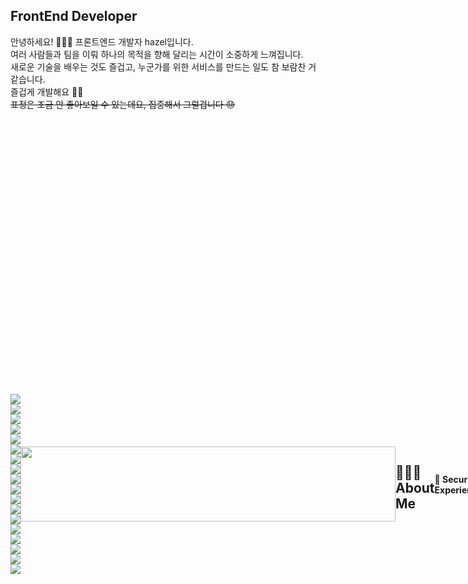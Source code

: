 ## FrontEnd Developer

안녕하세요! 🙋🏻‍♀️ 프론트엔드 개발자 hazel입니다. <br />
여러 사람들과 팀을 이뤄 하나의 목적을 향해 달리는 시간이 소중하게 느껴집니다. <br />
새로운 기술을 배우는 것도 즐겁고, 누군가를 위한 서비스를 만드는 일도 참 보람찬 거 같습니다. <br />
즐겁게 개발해요 👏🏻 <br />
~~표정은 조금 안 좋아보일 수 있는데요, 집중해서 그럴겁니다 😓~~
<br />
<br />

<div style="display: flex; flex-direction: row; align-items: center;">
<div>
<div>
  <img src="https://img.shields.io/badge/C-00599C?style=flat&logo=c&logoColor=white" />
  <img src="https://img.shields.io/badge/Python-3776AB?style=flat&logo=python&logoColor=white" />
  <img src="https://img.shields.io/badge/HTML-E34F26?style=flat&logo=html5&logoColor=white" />
  <img src="https://img.shields.io/badge/CSS-1572B6?style=flat&logo=css3&logoColor=white" />
  <img src="https://img.shields.io/badge/JavaScript-F7DF1E?style=flat&logo=javascript&logoColor=black" />
  <img src="https://img.shields.io/badge/TypeScript-007ACC?style=flat&logo=typescript&logoColor=white" />
</div>

<div>
  <img src="https://img.shields.io/badge/React-61DAFB?style=flat&logo=react&logoColor=black" />
  <img src="https://img.shields.io/badge/Emotion-EC6E4C?style=flat&logo=emotion&logoColor=white" />
  <img src="https://img.shields.io/badge/Tailwind_CSS-38B2AC?style=flat&logo=tailwind-css&logoColor=white" />
</div>

<div>
  <img src="https://img.shields.io/badge/Express-000000?style=flat&logo=express&logoColor=white" />
  <img src="https://img.shields.io/badge/FastAPI-005571?style=flat&logo=fastapi&logoColor=white" />
</div>

<div>
  <img src="https://img.shields.io/badge/MySQL-4479A1?style=flat&logo=mysql&logoColor=white" />
  <img src="https://img.shields.io/badge/MongoDB-47A248?style=flat&logo=mongodb&logoColor=white" />
</div>

<div>
  <img src="https://img.shields.io/badge/Linux-FCC624?style=flat&logo=linux&logoColor=black" />
  <img src="https://img.shields.io/badge/AWS-232F3E?style=flat&logo=amazonaws&logoColor=white" />
  <img src="https://img.shields.io/badge/Docker-2496ED?style=flat&logo=docker&logoColor=white" />
</div>

<div>
  <img src="https://img.shields.io/badge/Notion-000000?style=flat&logo=notion&logoColor=white" />
  <img src="https://img.shields.io/badge/GitHub-181717?style=flat&logo=github&logoColor=white" />
</div>
</div>

<a href="https://www.gitanimals.org/en_US?utm_medium=image&utm_source=gmlwlsdl&utm_content=line">
  <img
    src="https://render.gitanimals.org/lines/gmlwlsdl?pet-id=647825472186737206"
    width="600"
    height="120"
  />
</a>
  
<br />
  

## 👩🏻‍💻 About Me

#### 🔐 Security Experience

- **[2023.08.25 ~ 2024.01.06]** [한국정보기술연구원 주관 **화이트햇 스쿨 1기**](https://m.ddaily.co.kr/page/view/2023083118071281749)
- **[2023.09.01 ~ 2023.12.21]** 경기대학교 **CERT(침해사고대응팀)** 근무
- **[2024.01.20 ~ 2024.02.03]** **싱가포르 기업 Vellas 시큐어 코딩** 프로그램

#### 👩🏻‍💻 Development Experience

- **[2024.05.08 ~ 2024.05.26]** **미니인턴** (주)위어드섹터
- **[2024.07.17 ~ ]** **구름톤 유니브 3기**
- **[2024.09.06 ~ 2024.10.25]** **(주)구름** SW청소년 동행 프로젝트 멘토
- **[2024.10.21 ~ ]** **카카오테크 클라우드 네이티브 in 제주**

<br />

## 💻 Projects

| Project Name    | Description                                                                | Tech Stack                                                                                                                                                                                                                                                                                                                                                                                                                                                                                         | Period                  | Link                                                                                |
| --------------- | -------------------------------------------------------------------------- | -------------------------------------------------------------------------------------------------------------------------------------------------------------------------------------------------------------------------------------------------------------------------------------------------------------------------------------------------------------------------------------------------------------------------------------------------------------------------------------------------- | ----------------------- | ----------------------------------------------------------------------------------- |
| **Cumulus**     | AWS 환경에서 침해사고 분석을 위한 자동화 아키텍쳐 구성                     | <img src="https://img.shields.io/badge/AWS-232F3E?style=square&logo=amazonaws&logoColor=white" /> <img src="https://img.shields.io/badge/Linux-FCC624?style=flat&logo=linux&logoColor=black" /><img src="https://img.shields.io/badge/Python-3776AB?style=flat&logo=python&logoColor=white" /> <img src="https://img.shields.io/badge/Volatility-000000?style=flat&logo=Volatility&logoColor=white" /> <img src="https://img.shields.io/badge/LiME-b7c52c?style=flat&logo=LiME&logoColor=white" /> | 2023.10.21 ~ 2024.01.06 | [View Project](https://github.com/Cumulus-AWS/Auto-IR-Analysis_Architecture_In_AWS) |
| **AZA**         | 한국인의 3D 신체 데이터를 기반으로 맞춤형 의류 사이즈를 추천하는 AI 서비스 | <img src="https://img.shields.io/badge/React-61DAFB?style=flat&logo=react&logoColor=black" /> <img src="https://img.shields.io/badge/FastAPI-005571?style=flat&logo=fastapi&logoColor=white" /> <img src="https://img.shields.io/badge/Google_Colab-F9AB00?style=plastic&logo=google-colab&logoColor=white" />                                                                                                                                                                                     | 2023.09.01 ~ 2023.12.21 | [View Project](https://github.com/AZA-BootCamp/Frontend.git)                        |
| **Family Note** | 나의 가족을 만들고, 질문을 통해 소통해요.                                  | <img src="https://img.shields.io/badge/React-61DAFB?style=flat&logo=react&logoColor=black" /> <img src="https://img.shields.io/badge/Docker-2496ED?style=flat&logo=docker&logoColor=white" />                                                                                                                                                                                                                                                                                                      | 2024.08.27 ~ 2024.09.25 | [View Project](https://github.com/9oormthonUNIV-3th-KGU/family-note-ui.git)         |
| **BookLog**     | 한 권의 책과 다양한 생각                                                   | <img src="https://img.shields.io/badge/React-61DAFB?style=flat&logo=react&logoColor=black" /> <img src="https://img.shields.io/badge/NAVER-03C75A?style=flat&logo=Naver&logoColor=white" /> <img src="https://img.shields.io/badge/Vercel-000000?style=flat&logo=vercel&logoColor=white">                                                                                                                                                                                                          | 2024.10.01 ~ 2024.10.13 | [View Project](https://github.com/team1-booklog/Frontend.git)                       |
| **이음**        | 결식아동들이 조금 더 편하게 밥 먹을 수 있도록 <br /> <sub>2024 단풍톤 본선 진출</sub>                             | <img src="https://img.shields.io/badge/React-61DAFB?style=flat&logo=react&logoColor=black" /> <img src="https://img.shields.io/badge/kakao-ffcd00.svg?style=flat&logo=kakao&logoColor=000000" /> <img src="https://img.shields.io/badge/Vercel-000000?style=flat&logo=vercel&logoColor=white">                                                                                                                                                                                                     | 2024.11.18 ~ 2024.12.06 | [View Project](https://github.com/9oormthon-univ/2024_DANPOONG_TEAM_24_FE.git)      |
| **찾개 🏆** | 유실견을 쉽고 빠르게 신고하고, 반려동물 정보를 체계적으로 관리할 수 있는 서비스 <br /><sub>카카오 부트캠프 클라우드 네이티브 in 제주 해커톤 대상</sub> | <img src="https://img.shields.io/badge/React_Native-61DAFB?style=flat&logo=react&logoColor=black" /> <img src="https://img.shields.io/badge/TailwindCSS-06B6D4?style=flat&logo=tailwindcss&logoColor=white" /> <img src="https://img.shields.io/badge/Expo-000020?style=flat&logo=expo&logoColor=white" /> <img src="https://img.shields.io/badge/Kakao-FFCD00?style=flat&logo=kakao&logoColor=000000" /> | 2025.03.07 ~ 2025.03.09 | [View Project](https://github.com/chatgae/chatgae-client) |
| **모디** | 일회성 모임을 쉽고 빠르게 모집하고, 일정 조율부터 정산까지 한 번에 해결하는 서비스 🙌🏻 | <img src="https://img.shields.io/badge/React-61DAFB?style=flat&logo=react&logoColor=black" /> <img src="https://img.shields.io/badge/TailwindCSS-06B6D4?style=flat&logo=tailwindcss&logoColor=white" /> <img src="https://img.shields.io/badge/TanStack_Query-FF4154?style=flat&logo=react-query&logoColor=white" /> <img src="https://img.shields.io/badge/Kakao-FFCD00?style=flat&logo=kakao&logoColor=000000" /> <img src="https://img.shields.io/badge/AWS-232F3E?style=flat&logo=amazonaws&logoColor=white" /> | 2025.02.17 ~ | [View Project](https://github.com/9oormthon-univ/2024_DANPOONG_TEAM_24_FE.git) |

<br />

### 📫 Contact

<div>
  <a href="https://www.linkedin.com/public-profile/settings?trk=d_flagship3_profile_self_view_public_profile"><img src="https://img.shields.io/badge/LinkedIn-3b5998?style=flat&logo=LinkedIn&logoColor=white" /></a>
  <a href="mailto:heejin094@kyonggi.ac.kr"><img src="https://img.shields.io/badge/Gmail-EA4335?style=flat&logo=Gmail&logoColor=white"/></a>
</div>
